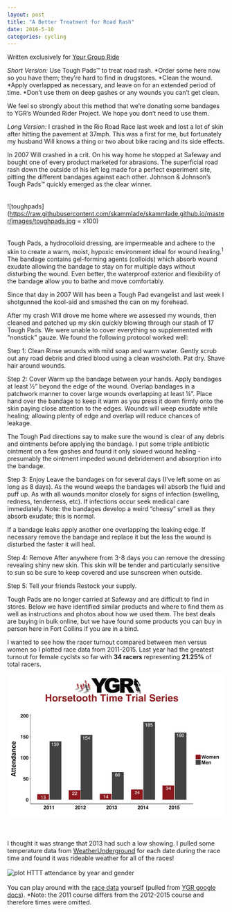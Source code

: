 ```yaml
---
layout: post
title: "A Better Treatment for Road Rash"
date: 2016-5-10 
categories: cycling
---
```

Written exclusively for [Your Group Ride](http://yourgroupride.com/index.php/component/content/article/60-news-and-events/885-a-better-treatment-for-road-rash?Itemid=107)

*Short Version:*
Use Tough Pads™ to treat road rash.
*Order some here now so you have them; they’re hard to find in drugstores.
*Clean the wound.
*Apply overlapped as necessary, and leave on for an extended period of time. 
*Don’t use them on deep gashes or any wounds you can’t get clean.

We feel so strongly about this method that we’re donating some bandages to YGR’s Wounded Rider Project. We hope you don’t need to use them.

*Long Version:*
I crashed in the Rio Road Race last week and lost a lot of skin after hitting the pavement at 37mph. This was a first for me, but fortunately my husband Will knows a thing or two about bike racing and its side effects.

In 2007 Will crashed in a crit. On his way home he stopped at Safeway and bought one of every product marketed for abrasions. The superficial road rash down the outside of his left leg made for a perfect experiment site, pitting the different bandages against each other.  Johnson & Johnson’s Tough Pads™ quickly emerged as the clear winner.
<br>
<br>
<br>
![toughpads](https://raw.githubusercontent.com/skammlade/skammlade.github.io/master/images/toughpads.jpg = x100)
<br>
<br>
<br>
Tough Pads, a hydrocolloid dressing, are impermeable and adhere to the skin to create a warm, moist, hypoxic environment ideal for wound healing.<sup>1</sup> The bandage contains gel-forming agents (colloids) which absorb wound exudate allowing the bandage to stay on for multiple days without disturbing the wound. Even better, the waterproof exterior and flexibility of the bandage allow you to bathe and move comfortably.

Since that day in 2007 Will has been a Tough Pad evangelist and last week I shotgunned the kool-aid and smashed the can on my forehead.  

After my crash Will drove me home where we assessed my wounds, then cleaned and patched up my skin quickly blowing through our stash of 17 Tough Pads. We were unable to cover everything so supplemented with “nonstick” gauze. We found the following protocol worked well:

Step 1: Clean
Rinse wounds with mild soap and warm water. Gently scrub out any road debris and dried blood using a clean washcloth. Pat dry. Shave hair around wounds.

Step 2: Cover
Warm up the bandage between your hands. Apply bandages at least ½” beyond the edge of the wound. Overlap bandages in a patchwork manner to cover large wounds overlapping at least ¼”. Place hand over the bandage to keep it warm as you press it down firmly onto the skin paying close attention to the edges. Wounds will weep exudate while healing; allowing plenty of edge and overlap will reduce chances of leakage.

The Tough Pad directions say to make sure the wound is clear of any debris and ointments before applying the bandage. I put some triple antibiotic ointment on a few gashes and found it only slowed wound healing - presumably the ointment impeded wound debridement and absorption into the bandage.

Step 3: Enjoy 
Leave the bandages on for several days (I’ve left some on as long as 8 days). As the wound weeps the bandages will absorb the fluid and puff up. As with all wounds monitor closely for signs of infection (swelling, redness, tenderness, etc). If infections occur seek medical care immediately. Note: the bandages develop a weird “cheesy” smell as they absorb exudate; this is normal.

If a bandage leaks apply another one overlapping the leaking edge. If necessary remove the bandage and replace it but the less the wound is disturbed the faster it will heal.

Step 4: Remove
After anywhere from 3-8 days you can remove the dressing revealing shiny new skin. This skin will be tender and particularly sensitive to sun so be sure to keep covered and use sunscreen when outside.

Step 5: Tell your friends
Restock your supply.

Tough Pads are no longer carried at Safeway and are difficult to find in stores.  Below we have identified similar products and where to find them as well as instructions and photos about how we used them. The best deals are buying in bulk online, but we have found some products you can buy in person here in Fort Collins if you are in a bind. 



I wanted to see how the racer turnout compared between men versus women so I plotted race data from 2011-2015. Last year had the greatest turnout for female cyclsts so far with **34 racers** representing **21.25%** of total racers.

![plot HTTT attendance by year and gender](/images/plot.yeargender.HTTT.png "HTTT Plot")	
<br>
<br>
<br>
I thought it was strange that 2013 had such a low showing. I pulled some temperature data from [WeatherUnderground](https://www.wunderground.com/cgi-bin/findweather/getForecast?query=pws:KCOFORTC71) for each date during the race time and found it was rideable weather for all of the races!
<br>
<br>
![plot HTTT attendance by year and gender](/images/plot.weather.png "HTTT Weekly Weather")
<br>
<br>
You can play around with the [race data][results] yourself (pulled from [YGR google docs][YGR drive]). *Note: the 2011 course differs from the 2012-2015 course and therefore times were omitted.

[results]: https://github.com/skammlade/projects/blob/master/HTTT/HTTT.csv
[YGR drive]: https://docs.google.com/spreadsheets/d/1dNnqC5YTzURecVyo8U4a_RAv-KwQoJtCwnjseIOjg1g/edit?pref=2&pli=1#gid=234516618
[HTTT flyer]: http://yourgroupride.com/index.php/local-races/horsetooth-time-trial-series